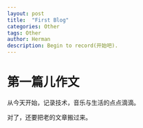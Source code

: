 ```yaml
---
layout: post
title:  "First Blog"
categories: Other
tags: Other
author: Herman
description: Begin to record(开始吧).
---
```


第一篇儿作文
============

从今天开始，记录技术，音乐与生活的点点滴滴。

对了，还要把老的文章搬过来。